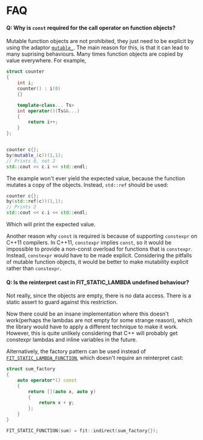 FAQ
===

#### Q: Why is `const` required for the call operator on function objects?

Mutable function objects are not prohibited, they just need to be explicit by
using the adaptor [`mutable_`](/include/fit/mutable). The main reason for this, is that it can lead to
many suprising behaviours. Many times function objects are copied by value
everywhere. For example,

```cpp
struct counter
{
    int i;
    counter() : i(0)
    {}

    template<class... Ts>
    int operator()(Ts&&...)
    {
        return i++;
    }
};


counter c{};
by(mutable_(c))(1,1);
// Prints 0, not 2
std::cout << c.i << std::endl;
```

The example won't ever yield the expected value, because the function mutates
a copy of the objects. Instead, `std::ref` should be used:

```cpp
counter c{};
by(std::ref(c))(1,1);
// Prints 2
std::cout << c.i << std::endl;
```

Which will print the expected value.

Another reason why `const` is required is because of supporting `constexpr` on
C++11 compilers. In C++11, `constexpr` implies `const`, so it would be
impossible to provide a non-const overload for functions that is `constexpr`.
Instead, `constexpr` would have to be made explicit. Considering the pitfalls
of mutable function objects, it would be better to make mutability explicit
rather than `constexpr`.

#### Q: Is the reinterpret cast in FIT_STATIC_LAMBDA undefined behaviour?

Not really, since the objects are empty, there is no data access. There is a
static assert to guard against this restriction.

Now there could be an insane implementation where this doesn't work(perhaps
the lambdas are not empty for some strange reason), which the library would
have to apply a different technique to make it work. However, this is quite
unlikely considering that C++ will probably get constexpr lambdas and inline
variables in the future.

Alternatively, the factory pattern can be used instead of
[`FIT_STATIC_LAMBDA_FUNCTION`](FIT_STATIC_LAMBDA_FUNCTION), which doesn't require an reinterpret cast:

```cpp
struct sum_factory
{
    auto operator*() const
    {
        return [](auto x, auto y)
        {
            return x + y;
        };
    }
}

FIT_STATIC_FUNCTION(sum) = fit::indirect(sum_factory{});
```
